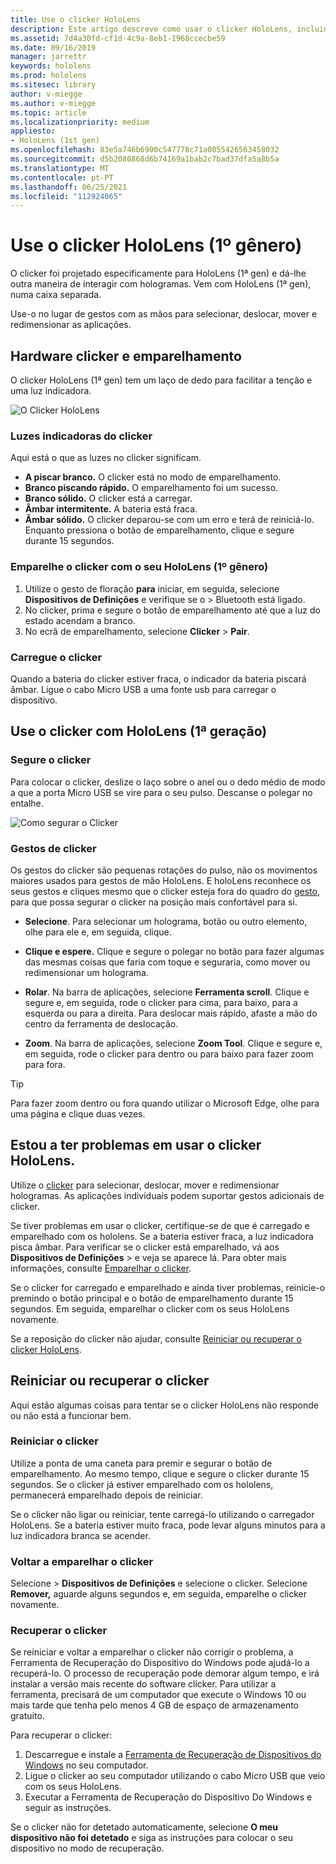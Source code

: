 ```yaml
---
title: Use o clicker HoloLens
description: Este artigo descreve como usar o clicker HoloLens, incluindo o emparelhamento, carregamento e recuperação do clicker.
ms.assetid: 7d4a30fd-cf1d-4c9a-8eb1-1968ccecbe59
ms.date: 09/16/2019
manager: jarrettr
keywords: hololens
ms.prod: hololens
ms.sitesec: library
author: v-miegge
ms.author: v-miegge
ms.topic: article
ms.localizationpriority: medium
appliesto:
- HoloLens (1st gen)
ms.openlocfilehash: 83e5a746b6900c547778c71a0855426563458032
ms.sourcegitcommit: d5b2080868d6b74169a1bab2c7bad37dfa5a8b5a
ms.translationtype: MT
ms.contentlocale: pt-PT
ms.lasthandoff: 06/25/2021
ms.locfileid: "112924065"
---
```

# <a name="use-the-hololens-1st-gen-clicker"></a>Use o clicker HoloLens (1º gênero)

O clicker foi projetado especificamente para HoloLens (1ª gen) e dá-lhe outra maneira de interagir com hologramas. Vem com HoloLens (1ª gen), numa caixa separada.

Use-o no lugar de gestos com as mãos para selecionar, deslocar, mover e redimensionar as aplicações.

## <a name="clicker-hardware-and-pairing"></a>Hardware clicker e emparelhamento

O clicker HoloLens (1ª gen) tem um laço de dedo para facilitar a tenção e uma luz indicadora.

![O Clicker HoloLens](images/use-hololens-clicker-1.png)

### <a name="clicker-indicator-lights"></a>Luzes indicadoras do clicker

Aqui está o que as luzes no clicker significam.

- **A piscar branco.** O clicker está no modo de emparelhamento.
- **Branco piscando rápido.** O emparelhamento foi um sucesso.
- **Branco sólido.** O clicker está a carregar.
- **Âmbar intermitente.** A bateria está fraca.
- **Âmbar sólido.** O clicker deparou-se com um erro e terá de reiniciá-lo. Enquanto pressiona o botão de emparelhamento, clique e segure durante 15 segundos.

### <a name="pair-the-clicker-with-your-hololens-1st-gen"></a>Emparelhe o clicker com o seu HoloLens (1º gênero)

1. Utilize o gesto de floração **para** iniciar, em seguida, selecione **Dispositivos de Definições** e verifique se o  >   Bluetooth está ligado.
1. No clicker, prima e segure o botão de emparelhamento até que a luz do estado acendam a branco.
1. No ecrã de emparelhamento, selecione **Clicker**  >  **Pair**.

### <a name="charge-the-clicker"></a>Carregue o clicker

Quando a bateria do clicker estiver fraca, o indicador da bateria piscará âmbar. Ligue o cabo Micro USB a uma fonte usb para carregar o dispositivo.

## <a name="use-the-clicker-with-hololens-1st-gen"></a>Use o clicker com HoloLens (1ª geração)

### <a name="hold-the-clicker"></a>Segure o clicker

Para colocar o clicker, deslize o laço sobre o anel ou o dedo médio de modo a que a porta Micro USB se vire para o seu pulso. Descanse o polegar no entalhe.

![Como segurar o Clicker](images/use-hololens-clicker-2.png)

### <a name="clicker-gestures"></a>Gestos de clicker

Os gestos do clicker são pequenas rotações do pulso, não os movimentos maiores usados para gestos de mão HoloLens. E holoLens reconhece os seus gestos e cliques mesmo que o clicker esteja fora do quadro do [gesto](hololens1-basic-usage.md), para que possa segurar o clicker na posição mais confortável para si.

- **Selecione**. Para selecionar um holograma, botão ou outro elemento, olhe para ele e, em seguida, clique.

- **Clique e espere.** Clique e segure o polegar no botão para fazer algumas das mesmas coisas que faria com toque e seguraria, como mover ou redimensionar um holograma.

- **Rolar**. Na barra de aplicações, selecione **Ferramenta scroll**. Clique e segure e, em seguida, rode o clicker para cima, para baixo, para a esquerda ou para a direita. Para deslocar mais rápido, afaste a mão do centro da ferramenta de deslocação.

- **Zoom**. Na barra de aplicações, selecione **Zoom Tool**. Clique e segure e, em seguida, rode o clicker para dentro ou para baixo para fazer zoom para fora.

> [!TIP]
> Para fazer zoom dentro ou fora quando utilizar o Microsoft Edge, olhe para uma página e clique duas vezes.

## <a name="im-having-problems-using-the-hololens-clicker"></a>Estou a ter problemas em usar o clicker HoloLens.

Utilize o [clicker](hololens1-clicker.md) para selecionar, deslocar, mover e redimensionar hologramas. As aplicações individuais podem suportar gestos adicionais de clicker.

Se tiver problemas em usar o clicker, certifique-se de que é carregado e emparelhado com os hololens. Se a bateria estiver fraca, a luz indicadora pisca âmbar. Para verificar se o clicker está emparelhado, vá aos **Dispositivos de Definições**  >   e veja se aparece lá. Para obter mais informações, consulte [Emparelhar o clicker](hololens1-clicker.md).

Se o clicker for carregado e emparelhado e ainda tiver problemas, reinicie-o premindo o botão principal e o botão de emparelhamento durante 15 segundos. Em seguida, emparelhar o clicker com os seus HoloLens novamente.

Se a reposição do clicker não ajudar, consulte [Reiniciar ou recuperar o clicker HoloLens](hololens1-clicker.md#restart-or-recover-the-clicker).
## <a name="restart-or-recover-the-clicker"></a>Reiniciar ou recuperar o clicker

Aqui estão algumas coisas para tentar se o clicker HoloLens não responde ou não está a funcionar bem.

### <a name="restart-the-clicker"></a>Reiniciar o clicker

Utilize a ponta de uma caneta para premir e segurar o botão de emparelhamento. Ao mesmo tempo, clique e segure o clicker durante 15 segundos. Se o clicker já estiver emparelhado com os hololens, permanecerá emparelhado depois de reiniciar.

Se o clicker não ligar ou reiniciar, tente carregá-lo utilizando o carregador HoloLens. Se a bateria estiver muito fraca, pode levar alguns minutos para a luz indicadora branca se acender.

### <a name="re-pair-the-clicker"></a>Voltar a emparelhar o clicker

Selecione   >  **Dispositivos de Definições** e selecione o clicker. Selecione **Remover,** aguarde alguns segundos e, em seguida, emparelhe o clicker novamente.

### <a name="recover-the-clicker"></a>Recuperar o clicker

Se reiniciar e voltar a emparelhar o clicker não corrigir o problema, a Ferramenta de Recuperação do Dispositivo do Windows pode ajudá-lo a recuperá-lo. O processo de recuperação pode demorar algum tempo, e irá instalar a versão mais recente do software clicker. Para utilizar a ferramenta, precisará de um computador que execute o Windows 10 ou mais tarde que tenha pelo menos 4 GB de espaço de armazenamento gratuito.

Para recuperar o clicker:

1. Descarregue e instale a [Ferramenta de Recuperação de Dispositivos do Windows](https://dev.azure.com/ContentIdea/ContentIdea/_queries/query/8a004dbe-73f8-4a32-94bc-368fc2f2a895/) no seu computador.
1. Ligue o clicker ao seu computador utilizando o cabo Micro USB que veio com os seus HoloLens.
1. Executar a Ferramenta de Recuperação do Dispositivo Do Windows e seguir as instruções.

Se o clicker não for detetado automaticamente, selecione **O meu dispositivo não foi detetado** e siga as instruções para colocar o seu dispositivo no modo de recuperação.

